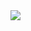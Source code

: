 <img src="https://github.com/zoeyleein/CalculatorReact/assets/56601790/ff169b5f-cd67-437a-bf6d-7c38a8c98d14"  />
